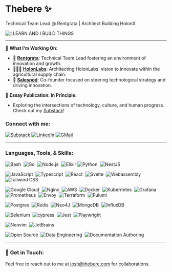 <h1>Thebere ✨</h1>
<p>Technical Team Lead @ Rentgrata | Architect Building HolonX</p>

![I LEARN AND I BUILD THINGS](https://img.shields.io/badge/I%20LEARN%20AND%20I%20BUILD%20THINGS-passing-brightgreen)

<hr />

🌟 **What I'm Working On:**
- 🤖 **[Rentgrata](https://rentgrata.com/)**: Technical Team Lead fostering an environment of innovation and growth.
- 👨🏾‍💻‍ **[HolonLabs](holonlabs.xyz)**: Architecting HolonLabs' vision to innovate within the agricultural supply chain.   
- 🚀 **[Salespod](https://salespod.co/)**: Co-founder focused on steering technological strategy and driving innovation.

📝 **Essay Publication: In Principle:**
- Exploring the intersections of technology, culture, and human progress. Check out my [Substack](https://thebere.substack.com/)!

### Connect with me:
[![Substack](https://img.shields.io/badge/Substack-%23006f5c.svg?style=flat&logo=substack&logoColor=FF6719)](https://thebere.substack.com/)
[![LinkedIn](https://img.shields.io/badge/linkedin-%230077B5.svg?style=flat&logo=linkedin&logoColor=white)](https://www.linkedin.com/in/joshuaudensi)
[![GMail](https://img.shields.io/badge/Gmail-D14836?style=flate&logo=gmail&logoColor=white)](mailto:josh@thebere.com)

<hr />


### Languages, Tools, & Skills:
[//]: # (###### Backend)
![Bash](https://img.shields.io/badge/Bash-05122A.svg?style=flat&logo=gnu-bash&logoColor=white)&nbsp;
![Go](https://img.shields.io/badge/go-05122A.svg?style=flat&logo=go&logoColor=white)&nbsp;
![Node.js](https://img.shields.io/badge/-Node.js-05122A?style=flat&logo=node.js)&nbsp;
![Elixir](https://img.shields.io/badge/Elixir-05122A.svg?style=flat&logo=elixir&logoColor=white)
![Python](https://img.shields.io/badge/-Python-05122A?style=flat&logo=python)&nbsp;
![NestJS](https://img.shields.io/badge/nestjs-05122A.svg?style=flat&logo=nestjs&logoColor=white)


[//]: # (###### Frontend)
![JavaScript](https://img.shields.io/badge/-JavaScript-05122A?style=flat&logo=javascript)&nbsp;
![Typescript](https://img.shields.io/badge/-Typescript-05122A?style=flat&logo=typescript)&nbsp;
![React](https://img.shields.io/badge/-React-05122A?style=flat&logo=react)&nbsp;
![Svelte](https://img.shields.io/badge/-Svelte-05122A?style=flat&logo=svelte)&nbsp;
![Webassembly](https://img.shields.io/badge/-Webassembly-05122A?style=flat&logo=webassembly)&nbsp;
![Tailwind CSS](https://img.shields.io/badge/-TailwindCSS-05122A?style=flat&logo=tailwindcss)&nbsp;

[//]: # (###### Cloud, Data, & Infra Engineering)
![Google Cloud](https://img.shields.io/badge/GoogleCloud-05122A.svg?style=flat&logo=google-cloud&logoColor=white)&nbsp;
![Nginx](https://img.shields.io/badge/nginx-05122A.svg?style=flat&logo=nginx&logoColor=white)&nbsp;
![AWS](https://img.shields.io/badge/AWS-05122A.svg?style=flat&logo=amazon-aws&logoColor=white)&nbsp;
![Docker](https://img.shields.io/badge/docker-05122A.svg?style=flat&logo=docker&logoColor=white)&nbsp;
![Kubernetes](https://img.shields.io/badge/kubernetes-05122A.svg?style=flat&logo=kubernetes&logoColor=white)&nbsp;
![Grafana](https://img.shields.io/badge/grafana-05122A.svg?style=flat&logo=grafana&logoColor=white)&nbsp;
![Prometheus](https://img.shields.io/badge/Prometheus-05122A?style=flat&logo=Prometheus&logoColor=white)&nbsp;
![Envoy](https://img.shields.io/badge/Envoy-05122A.svg?style=flat&logo=envoyproxy&logoColor=white)&nbsp;
![Terraform](https://img.shields.io/badge/Terraform-05122A.svg?style=flat&logo=terraform&logoColor=white)&nbsp;
![Pulumi](https://img.shields.io/badge/Pulumi-05122A.svg?style=flat&logo=pulumi&logoColor=white)&nbsp;


[//]: # (###### Database)
![Postgres](https://img.shields.io/badge/postgres-05122A.svg?style=flat&logo=postgresql&logoColor=white)&nbsp;
![Redis](https://img.shields.io/badge/redis-05122A.svg?style=flat&logo=redis&logoColor=white)&nbsp;
![Neo4J](https://img.shields.io/badge/Neo4j-05122A?style=flat&logo=neo4j&logoColor=white)&nbsp;
![MongoDB](https://img.shields.io/badge/MongoDB-05122A.svg?style=flat&logo=mongodb&logoColor=white)&nbsp;
![InfluxDB](https://img.shields.io/badge/InfluxDB-05122A?style=flat&logo=InfluxDB&logoColor=white)&nbsp;

[//]: # (###### Testing)
![Selenium](https://img.shields.io/badge/-selenium-05122A?style=flat&logo=selenium&logoColor=white)&nbsp;
![cypress](https://img.shields.io/badge/-cypress-05122A?style=flat&logo=cypress&logoColor=058a5e)&nbsp;
![Jest](https://img.shields.io/badge/-jest-05122A?style=flat&logo=jest&logoColor=white)&nbsp;
![Playwright](https://img.shields.io/badge/Playwright-05122A?style=flat&logo=Playwright&logoColor=white)&nbsp;

[//]: # (###### Tools)
![Neovim](https://img.shields.io/badge/NeoVim-05122A.svg?&style=flat&logo=neovim&logoColor=white)&nbsp;
![JetBrains](https://img.shields.io/badge/JetBrains-black?style=flat&logo=jetbrains&logoColor=white)&nbsp;

[//]: # (###### Ecosystems)
![Open Source](https://img.shields.io/badge/Open%20Source-3DA639?style=flat)&nbsp;
![Data Engineering](https://img.shields.io/badge/Data%20Engineering-00758F?style=flat)&nbsp;
![Documentation Authoring](https://img.shields.io/badge/Documentation%20Authoring-%23006f5c?style=flat&logo=markdown&logoColor=white)&nbsp;

<hr />

### 🤝️ **Get in Touch:**
Feel free to reach out to me at [josh@thebere.com](mailto:josh@thebere.com) for collaborations.
